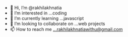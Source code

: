 - 👋 Hi, I’m @rakhilakhnatia
- 👀 I’m interested in ...coding
- 🌱 I’m currently learning ...javascript
- 💞️ I’m looking to collaborate on ...web projects
- 📫 How to reach me ...rakhilakhnatiawithu@gmail.com

<!---
rakhilakhnatia/rakhilakhnatia is a ✨ special ✨ repository because its `README.md` (this file) appears on your GitHub profile.
You can click the Preview link to take a look at your changes.
--->
